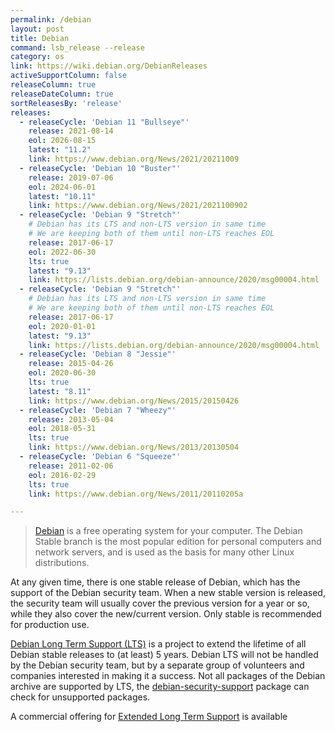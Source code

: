 ```yaml
---
permalink: /debian
layout: post
title: Debian
command: lsb_release --release
category: os
link: https://wiki.debian.org/DebianReleases
activeSupportColumn: false
releaseColumn: true
releaseDateColumn: true
sortReleasesBy: 'release'
releases:
  - releaseCycle: 'Debian 11 "Bullseye"'
    release: 2021-08-14
    eol: 2026-08-15
    latest: "11.2"
    link: https://www.debian.org/News/2021/20211009
  - releaseCycle: 'Debian 10 "Buster"'
    release: 2019-07-06
    eol: 2024-06-01
    latest: "10.11"
    link: https://www.debian.org/News/2021/2021100902
  - releaseCycle: 'Debian 9 "Stretch"'
    # Debian has its LTS and non-LTS version in same time
    # We are keeping both of them until non-LTS reaches EOL
    release: 2017-06-17
    eol: 2022-06-30
    lts: true
    latest: "9.13"
    link: https://lists.debian.org/debian-announce/2020/msg00004.html
  - releaseCycle: 'Debian 9 "Stretch"'
    # Debian has its LTS and non-LTS version in same time
    # We are keeping both of them until non-LTS reaches EOL
    release: 2017-06-17
    eol: 2020-01-01
    latest: "9.13"
    link: https://lists.debian.org/debian-announce/2020/msg00004.html
  - releaseCycle: 'Debian 8 "Jessie"'
    release: 2015-04-26
    eol: 2020-06-30
    lts: true
    latest: "8.11"
    link: https://www.debian.org/News/2015/20150426
  - releaseCycle: 'Debian 7 "Wheezy"'
    release: 2013-05-04
    eol: 2018-05-31
    lts: true
    link: https://www.debian.org/News/2013/20130504
  - releaseCycle: 'Debian 6 "Squeeze"'
    release: 2011-02-06
    eol: 2016-02-29
    lts: true
    link: https://www.debian.org/News/2011/20110205a

---
```


> [Debian](https://www.debian.org/) is a free operating system for your computer. The Debian Stable branch is the most popular edition for personal computers and network servers, and is used as the basis for many other Linux distributions.

At any given time, there is one stable release of Debian, which has the support of the Debian security team. When a new stable version is released, the security team will usually cover the previous version for a year or so, while they also cover the new/current version. Only stable is recommended for production use.

[Debian Long Term Support (LTS)](https://wiki.debian.org/LTS) is a project to extend the lifetime of all Debian stable releases to (at least) 5 years. Debian LTS will not be handled by the Debian security team, but by a separate group of volunteers and companies interested in making it a success. Not all packages of the Debian archive are supported by LTS, the [debian-security-support](https://wiki.debian.org/LTS/Using#Check_for_unsupported_packages) package can check for unsupported packages.

A commercial offering for [Extended Long Term Support](https://wiki.debian.org/LTS/Extended) is available
